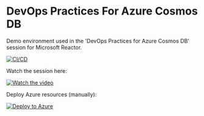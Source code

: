 # DevOps Practices For Azure Cosmos DB
Demo environment used in the 'DevOps Practices for Azure Cosmos DB' session for Microsoft Reactor.

[![CI/CD](https://github.com/dsanchezcr/DevOpsPracticesForAzureCosmosDB/actions/workflows/main.yml/badge.svg)](https://github.com/dsanchezcr/DevOpsPracticesForAzureCosmosDB/actions/workflows/main.yml)

Watch the session here:

[![Watch the video](https://img.youtube.com/vi/kfkCCJ7jLyU/0.jpg)](https://youtu.be/kfkCCJ7jLyU)

Deploy Azure resources (manually):

[![Deploy to Azure](https://aka.ms/deploytoazurebutton)](https://portal.azure.com/#create/Microsoft.Template/uri/https%3A%2F%2Fraw.githubusercontent.com%2Fdsanchezcr%2FDevOpsPracticesForAzureCosmosDB%2Fmain%2FIaC%2Fcosmosdb.json)